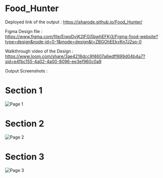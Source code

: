 ﻿# Food_Hunter

Deployed link of the output :  https://isharode.github.io/Food_Hunter/

Figma Design file : https://www.figma.com/file/EiwqDyjK2lFGi5bwhEFKj3/Figma-food-website?type=design&node-id=0-1&mode=design&t=ZBGOhEEkvKn7J2sp-0

Walkthrough video of the Design : https://www.loom.com/share/3ae4218dcc9f4607a6edff899d04b4a7?sid=e4fbc155-4a02-4a00-8096-ee3ef960c0a9

Output Screenshots :

 # Section 1
 ![Page 1](https://github.com/IshaRode/Food_Hunter/assets/143946518/d8ce2801-6a66-4814-a453-a997f4b8651e)

 # Section 2
 ![Page 2](https://github.com/IshaRode/Food_Hunter/assets/143946518/b20a73e0-8e09-4cbd-8632-1047709c545b)

# Section 3
![Page 3](https://github.com/IshaRode/Food_Hunter/assets/143946518/14cc568d-4ac5-4b60-8d2a-d413e9fd931d)


